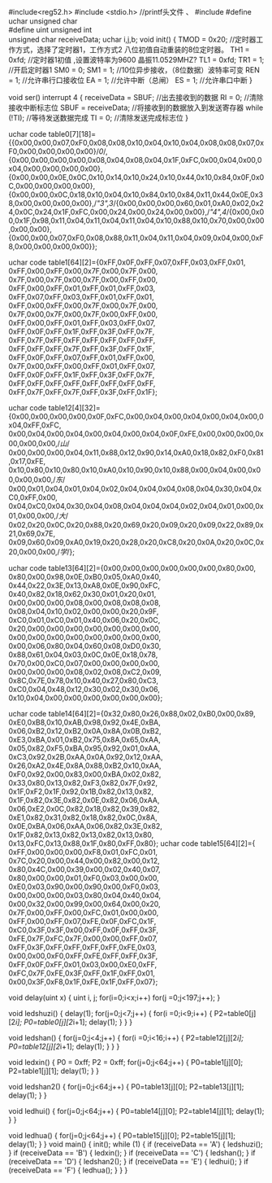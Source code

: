 #include<reg52.h>
#include <stdio.h>              //printf头文件  、
#include <iostream>
#define uchar unsigned char   
#define uint unsigned int         
unsigned char receiveData;
uchar i,j,b;
void init()
{
    TMOD = 0x20; //定时器工作方式，选择了定时器1，工作方式2 八位初值自动重装的8位定时器。
    TH1 = 0xfd;  //定时器1初值  ,设置波特率为9600 晶振11.0529MHZ?
    TL1 = 0xfd;
    TR1 = 1; //开启定时器1
    SM0 = 0;
    SM1 = 1; //10位异步接收，（8位数据）波特率可变
    REN = 1; //允许串行口接收位
    EA = 1;  //允许中断（总闸）
    ES = 1;  //允许串口中断
}

void ser() interrupt 4
{
    receiveData = SBUF; //出去接收到的数据
    RI = 0;             //清除接收中断标志位
    SBUF = receiveData; //将接收到的数据放入到发送寄存器
    while (!TI);   //等待发送数据完成
    TI = 0; //清除发送完成标志位
}

uchar code table0[7][18]={{0x00,0x00,0x07,0xF0,0x08,0x08,0x10,0x04,0x10,0x04,0x08,0x08,0x07,0xF0,0x00,0x00,0x00,0x00}/*0*/,{0x00,0x00,0x00,0x00,0x08,0x04,0x08,0x04,0x1F,0xFC,0x00,0x04,0x00,0x04,0x00,0x00,0x00,0x00},{0x00,0x00,0x0E,0x0C,0x10,0x14,0x10,0x24,0x10,0x44,0x10,0x84,0x0F,0x0C,0x00,0x00,0x00,0x00},{0x00,0x00,0x0C,0x18,0x10,0x04,0x10,0x84,0x10,0x84,0x11,0x44,0x0E,0x38,0x00,0x00,0x00,0x00},/*"3",3*/{0x00,0x00,0x00,0x60,0x01,0xA0,0x02,0x24,0x0C,0x24,0x1F,0xFC,0x00,0x24,0x00,0x24,0x00,0x00},/*"4",4*/{0x00,0x00,0x1F,0x98,0x11,0x04,0x11,0x04,0x11,0x04,0x10,0x88,0x10,0x70,0x00,0x00,0x00,0x00},{0x00,0x00,0x07,0xF0,0x08,0x88,0x11,0x04,0x11,0x04,0x09,0x04,0x00,0xF8,0x00,0x00,0x00,0x00}};

uchar code table1[64][2]={0xFF,0x0F,0xFF,0x07,0xFF,0x03,0xFF,0x01,
0xFF,0x00,0xFF,0x00,0x7F,0x00,0x7F,0x00,
0x7F,0x00,0x7F,0x00,0x7F,0x00,0xFF,0x00,
0xFF,0x00,0xFF,0x01,0xFF,0x01,0xFF,0x03,
0xFF,0x07,0xFF,0x03,0xFF,0x01,0xFF,0x01,
0xFF,0x00,0xFF,0x00,0x7F,0x00,0x7F,0x00,
0x7F,0x00,0x7F,0x00,0x7F,0x00,0xFF,0x00,
0xFF,0x00,0xFF,0x01,0xFF,0x03,0xFF,0x07,
0xFF,0x0F,0xFF,0x1F,0xFF,0x3F,0xFF,0x7F,
0xFF,0x7F,0xFF,0xFF,0xFF,0xFF,0xFF,0xFF,
0xFF,0xFF,0xFF,0x7F,0xFF,0x3F,0xFF,0x1F,
0xFF,0x0F,0xFF,0x07,0xFF,0x01,0xFF,0x00,
0x7F,0x00,0xFF,0x00,0xFF,0x01,0xFF,0x07,
0xFF,0x0F,0xFF,0x1F,0xFF,0x3F,0xFF,0x7F,
0xFF,0xFF,0xFF,0xFF,0xFF,0xFF,0xFF,0xFF,
0xFF,0x7F,0xFF,0x7F,0xFF,0x3F,0xFF,0x1F};

uchar code table12[4][32]={0x00,0x00,0x00,0x00,0x0F,0xFC,0x00,0x04,0x00,0x04,0x00,0x04,0x00,0x04,0xFF,0xFC,
0x00,0x04,0x00,0x04,0x00,0x04,0x00,0x04,0x0F,0xFE,0x00,0x00,0x00,0x00,0x00,0x00,/*山*/
0x00,0x00,0x00,0x04,0x11,0x88,0x12,0x90,0x14,0xA0,0x18,0x82,0xF0,0x81,0x17,0xFE,
0x10,0x80,0x10,0x80,0x10,0xA0,0x10,0x90,0x10,0x88,0x00,0x04,0x00,0x00,0x00,0x00,/*东*/
0x00,0x01,0x04,0x01,0x04,0x02,0x04,0x04,0x04,0x08,0x04,0x30,0x04,0xC0,0xFF,0x00,
0x04,0xC0,0x04,0x30,0x04,0x08,0x04,0x04,0x04,0x02,0x04,0x01,0x00,0x01,0x00,0x00,/*大*/
0x02,0x20,0x0C,0x20,0x88,0x20,0x69,0x20,0x09,0x20,0x09,0x22,0x89,0x21,0x69,0x7E,
0x09,0x60,0x09,0xA0,0x19,0x20,0x28,0x20,0xC8,0x20,0x0A,0x20,0x0C,0x20,0x00,0x00,/*学*/};

uchar code table13[64][2]={0x00,0x00,0x00,0x00,0x00,0x00,0x80,0x00,
0x80,0x00,0x98,0x0E,0xB0,0x05,0xA0,0x40,
0x44,0x22,0x3E,0x13,0xA8,0x0E,0x90,0xFC,
0x40,0x82,0x18,0x62,0x30,0x01,0x20,0x01,
0x00,0x00,0x00,0x08,0x00,0x08,0x08,0x08,
0x08,0x04,0x10,0x02,0x00,0x00,0x20,0x9F,
0xC0,0x01,0xC0,0x01,0x40,0x06,0x20,0x0C,
0x20,0x00,0x00,0x00,0x00,0x00,0x00,0x00,
0x00,0x00,0x00,0x00,0x00,0x00,0x00,0x00,
0x00,0x06,0x80,0x04,0x60,0x08,0xD0,0x30,
0x88,0x61,0x04,0x03,0x0C,0x0E,0x18,0x78,
0x70,0x00,0xC0,0x07,0x00,0x00,0x00,0x00,
0x00,0x00,0x00,0x08,0x02,0x08,0xC2,0x09,
0x8C,0x7E,0x78,0x10,0x40,0x27,0x80,0xC3,
0xC0,0x04,0x48,0x12,0x30,0x02,0x30,0x06,
0x10,0x04,0x00,0x00,0x00,0x00,0x00,0x00};

uchar code table14[64][2]={0x32,0x80,0x26,0x88,0x02,0xB0,0x00,0x89,
0xE0,0xB8,0x10,0xAB,0x98,0x92,0x4E,0xBA,
0x06,0xB2,0x12,0xB2,0x0A,0x8A,0x0B,0xB2,
0xE3,0xBA,0x01,0xB2,0x75,0x8A,0x65,0xAA,
0x05,0x82,0xF5,0xBA,0x95,0x92,0x01,0xAA,
0xC3,0x92,0x2B,0xAA,0x0A,0x92,0x12,0xAA,
0x26,0xA2,0x4E,0x8A,0x88,0xB2,0x10,0xAA,
0xF0,0x92,0x00,0x83,0x00,0xBA,0x02,0x82,
0x33,0x80,0x13,0x82,0xF3,0x82,0x7F,0x92,
0x1F,0xF2,0x1F,0x92,0x1B,0x82,0x13,0x82,
0x1F,0x82,0x3E,0x82,0x0E,0x82,0x06,0xAA,
0x06,0xE2,0x0C,0x82,0x18,0x82,0x39,0x82,
0xE1,0x82,0x31,0x82,0x18,0x82,0x0C,0x8A,
0x0E,0xBA,0x06,0xAA,0x06,0x82,0x3E,0x82,
0x1F,0x82,0x13,0x82,0x13,0x82,0x13,0x80,
0x13,0xFC,0x13,0x88,0x1F,0x80,0xFF,0x80};
uchar code table15[64][2]={
0xFF,0x00,0x00,0x00,0xF8,0x01,0xFC,0x01,
0x7C,0x20,0x00,0x44,0x00,0x82,0x00,0x12,
0x80,0x4C,0x00,0x39,0x00,0x02,0x40,0x07,
0x80,0x00,0x00,0x01,0xF0,0x03,0x00,0x00,
0xE0,0x03,0x90,0x00,0x90,0x00,0xF0,0x03,
0x00,0x00,0x00,0x03,0x80,0x04,0x40,0x04,
0x00,0x32,0x00,0x99,0x00,0x64,0x00,0x20,
0x7F,0x00,0xFF,0x00,0xFC,0x01,0x00,0x00,
0xFF,0x00,0xFF,0x07,0xFE,0x0F,0xFC,0x1F,
0xC0,0x3F,0x3F,0x00,0xFF,0x0F,0xFF,0x3F,
0xFE,0x7F,0xFC,0x7F,0x00,0x00,0xFF,0x07,
0xFF,0x3F,0xFF,0xFF,0xFF,0xFF,0xFE,0x03,
0x00,0x00,0xF0,0xFF,0xFE,0xFF,0xFF,0x3F,
0xFF,0x0F,0xFF,0x01,0x03,0x00,0xE0,0xFF,
0xFC,0x7F,0xFE,0x3F,0xFF,0x1F,0xFF,0x01,
0x00,0x3F,0xF8,0x1F,0xFE,0x1F,0xFF,0x07};

void delay(uint x)
{
	uint i, j;
	for(i=0;i<x;i++)
		for(j =0;j<197;j++);
}

void ledshuzi()
{
	delay(1);
	for(j=0;j<7;j++)
	{
    	for(i =0;i<9;i++)
    	{
        	P2=table0[j][2*i]; 
			P0=table0[j][2*i+1]; 
			delay(1);
    	}
	}
}

void ledshan()
{
	for(j=0;j<4;j++)
	{
    	for(i =0;i<16;i++)
    	{
        	P2=table12[j][2*i]; 
			P0=table12[j][2*i+1]; 
			delay(1);
    	}
	}
}

void ledxin()
{
	P0 = 0xff;
    P2 = 0xff;
	for(j=0;j<64;j++)
	{
        	P0=table1[j][0]; 
			P2=table1[j][1]; 
			delay(1);
	}
}

void ledshan2()
{
	for(j=0;j<64;j++)
	{
        	P0=table13[j][0]; 
			P2=table13[j][1]; 
			delay(1);
	}
}

 void ledhui()
{
	for(j=0;j<64;j++)
	{
        	P0=table14[j][0]; 
			P2=table14[j][1]; 
			delay(1);
	}
}

void ledhua()
{
	for(j=0;j<64;j++)
	{
        	P0=table15[j][0]; 
			P2=table15[j][1]; 
			delay(1);
	}
}
void main()
{
    init();
    while (1)
    {
        if (receiveData == 'A')
        {
         	ledshuzi();
        }
        if (receiveData == 'B')
        {
            ledxin();
        }
		if (receiveData == 'C')
        {
            ledshan();
        }
		if (receiveData == 'D')
        {
            ledshan2();
        }
		if (receiveData == 'E')
        {
            ledhui();
        }
		if (receiveData == 'F')
        {
            ledhua();
        }
    }
}
